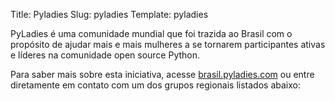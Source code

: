 Title: Pyladies
Slug: pyladies
Template: pyladies

PyLadies é uma comunidade mundial que foi trazida ao Brasil com o propósito de ajudar mais e mais mulheres a se tornarem participantes ativas e líderes na comunidade open source Python.

Para saber mais sobre esta iniciativa, acesse [brasil.pyladies.com](http://brasil.pyladies.com/) ou entre diretamente em contato com um dos grupos regionais listados abaixo:
